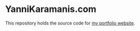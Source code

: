 # YanniKaramanis.com

This repository holds the source code for [my portfolio website](https://yannikaramanis.com).
